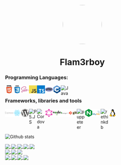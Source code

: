 <p align="center">
    <img style="border-radius: 100px" width="128" height="128" src="https://cdn.discordapp.com/avatars/311129357362135041/401edcbaa39365697dc0a01cb1d0b485.png?size=2048">
</p>
<h1 align="center">Flam3rboy</h1>

### Programming Languages:

<p>
<img align="left" alt="HTML5" width="26px" src="https://raw.githubusercontent.com/github/explore/80688e429a7d4ef2fca1e82350fe8e3517d3494d/topics/html/html.png" />
<img align="left" alt="CSS3" width="26px" src="https://raw.githubusercontent.com/github/explore/80688e429a7d4ef2fca1e82350fe8e3517d3494d/topics/css/css.png" />
<img align="left" alt="Sass" width="26px" src="https://raw.githubusercontent.com/github/explore/80688e429a7d4ef2fca1e82350fe8e3517d3494d/topics/sass/sass.png" />
<img align="left" alt="JavaScript" width="26px" src="https://raw.githubusercontent.com/github/explore/80688e429a7d4ef2fca1e82350fe8e3517d3494d/topics/javascript/javascript.png" />
<img align="left" alt="TypeScript" width="26px" src="https://github.com/github/explore/blob/main/topics/typescript/typescript.png?raw=true" />
<img align="left" alt="PHP" width="26px" src="https://github.com/github/explore/blob/main/topics/php/php.png?raw=true" />
<img align="left" alt="C++" width="26px" src="https://github.com/github/explore/blob/main/topics/cpp/cpp.png?raw=true" />
<img align="left" alt="Java" width="26px" src="https://icon-library.com/images/java-icon-images/java-icon-images-6.jpg" />

</p>

<br />

### Frameworks, libraries and tools
<p>
<img align="left" alt="Express.js" width="26px" src="https://github.com/github/explore/blob/main/topics/express/express.png?raw=true" />
<img align="left" alt="React" width="26px" src="https://raw.githubusercontent.com/github/explore/80688e429a7d4ef2fca1e82350fe8e3517d3494d/topics/react/react.png" />
<img align="left" alt="Wordpress" width="26px" src="https://github.com/github/explore/blob/main/topics/wordpress/wordpress.png?raw=true" />
<img align="left" alt="P5.JS" width="26px" src="https://miro.medium.com/max/790/0*VBze2-2kX06fDv8A." />
<img align="left" alt="Cordova" width="26px" src="https://cordova.apache.org/static/img/cordova_bot.png" />
<img align="left" alt="GraphQL" width="26px" src="https://raw.githubusercontent.com/github/explore/80688e429a7d4ef2fca1e82350fe8e3517d3494d/topics/graphql/graphql.png" />
<img align="left" alt="Node.js" width="26px" src="https://raw.githubusercontent.com/devicons/devicon/master/icons/nodejs/nodejs-original-wordmark.svg" />
<img align="left" alt="MongoDB" width="26px" src="https://raw.githubusercontent.com/github/explore/80688e429a7d4ef2fca1e82350fe8e3517d3494d/topics/mongodb/mongodb.png" />
<img align="left" alt="Git" width="26px" src="https://raw.githubusercontent.com/github/explore/80688e429a7d4ef2fca1e82350fe8e3517d3494d/topics/git/git.png" />
<img align="left" alt="puppeteer" width="26px" src="https://www.vectorlogo.zone/logos/pptrdev/pptrdev-official.svg"  />
<img align="left" alt="nginx" width="26px" src="https://raw.githubusercontent.com/devicons/devicon/master/icons/nginx/nginx-original.svg"  />
<img align="left" alt="mysql" width="26px" src="https://raw.githubusercontent.com/devicons/devicon/master/icons/mysql/mysql-original-wordmark.svg"  />
<img align="left" alt="rethinkdb" width="26px" src="https://landscape.cncf.io/logos/rethink-db.svg"  />
<img align="left" alt="Linux" width="26px" src="https://github.com/github/explore/blob/main/topics/linux/linux.png?raw=true" />
</p>

<br />
<br />
<br />
<br />

![Github stats](https://github-readme-stats.vercel.app/api?username=flam3rboy&count_private=true&show_icons=true&include_all_commits=true)


<a href="https://github.com/Flam3rboy/discord-bot-client">
  <img align="center" src="https://github-readme-stats.vercel.app/api/pin/?username=flam3rboy&repo=discord-bot-client" />
</a>
<a href="https://github.com/Flam3rboy/missing-native-JS-functions">
  <img align="center" src="https://github-readme-stats.vercel.app/api/pin/?username=flam3rboy&repo=missing-native-JS-functions" />
</a>
<a href="https://github.com/Flam3rboy/puppeteer-stream">
  <img align="center" src="https://github-readme-stats.vercel.app/api/pin/?username=flam3rboy&repo=puppeteer-stream" />
</a>
<a href="https://github.com/Flam3rboy/spotify-playback-sdk-node">
  <img align="center" src="https://github-readme-stats.vercel.app/api/pin/?username=flam3rboy&repo=spotify-playback-sdk-node" />
</a>
<a href="https://github.com/Flam3rboy/twitch">
  <img align="center" src="https://github-readme-stats.vercel.app/api/pin/?username=flam3rboy&repo=twitch" />
</a>
<!--
<a href="https://github.com/Flam3rboy/carcassonne">
  <img align="center" src="https://github-readme-stats.vercel.app/api/pin/?username=flam3rboy&repo=carcassonne" />
</a>
-->

<br />
<a href="https://github.com/Trenite/lambert-db">
  <img align="center" src="https://github-readme-stats.vercel.app/api/pin/?username=Trenite&repo=lambert-db" />
</a>
<a href="https://github.com/Trenite/lambert-server">
  <img align="center" src="https://github-readme-stats.vercel.app/api/pin/?username=Trenite&repo=lambert-server" />
</a>
<a href="https://github.com/Trenite/lambert-discord">
  <img align="center" src="https://github-readme-stats.vercel.app/api/pin/?username=Trenite&repo=lambert-discord" />
</a>
<br />

<a href="https://github.com/Fosscord/fosscord">
  <img align="center" src="https://github-readme-stats.vercel.app/api/pin/?username=Fosscord&repo=fosscord" />
</a>
<a href="https://github.com/fosscord/fosscord-api">
  <img align="center" src="https://github-readme-stats.vercel.app/api/pin/?username=Fosscord&repo=fosscord-api" />
</a>
<a href="https://github.com/fosscord/fosscord-gateway">
  <img align="center" src="https://github-readme-stats.vercel.app/api/pin/?username=Fosscord&repo=fosscord-gateway" />
</a>
<a href="https://github.com/fosscord/fosscord-client">
  <img align="center" src="https://github-readme-stats.vercel.app/api/pin/?username=Fosscord&repo=fosscord-client" />
</a>

